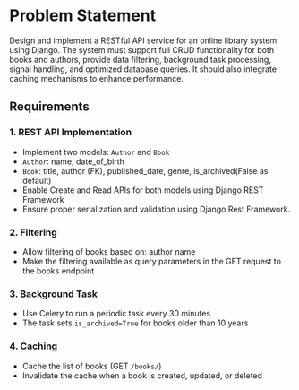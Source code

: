 # Problem Statement

Design and implement a RESTful API service for an online library system using Django. The system must support full CRUD functionality for both books and authors, provide data filtering, background task processing, signal handling, and optimized database queries. It should also integrate caching mechanisms to enhance performance.

## Requirements

### 1. REST API Implementation
- Implement two models: `Author` and `Book`
- `Author`: name, date_of_birth
- `Book`: title, author (FK), published_date, genre, is_archived(False as default)
- Enable Create and Read APIs for both models using Django REST Framework
- Ensure proper serialization and validation using Django Rest Framework.

### 2. Filtering
- Allow filtering of books based on: author name
- Make the filtering available as query parameters in the GET request to the books endpoint

### 3. Background Task
- Use Celery to run a periodic task every 30 minutes
- The task sets `is_archived=True` for books older than 10 years

### 4. Caching
- Cache the list of books (GET `/books/`)
- Invalidate the cache when a book is created, updated, or deleted